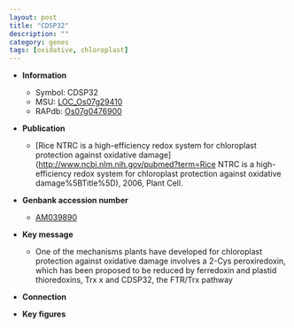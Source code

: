 ```yaml
---
layout: post
title: "CDSP32"
description: ""
category: genes
tags: [oxidative, chloroplast]
---
```


* **Information**  
    + Symbol: CDSP32  
    + MSU: [LOC_Os07g29410](http://rice.plantbiology.msu.edu/cgi-bin/ORF_infopage.cgi?orf=LOC_Os07g29410)  
    + RAPdb: [Os07g0476900](http://rapdb.dna.affrc.go.jp/viewer/gbrowse_details/irgsp1?name=Os07g0476900)  

* **Publication**  
    + [Rice NTRC is a high-efficiency redox system for chloroplast protection against oxidative damage](http://www.ncbi.nlm.nih.gov/pubmed?term=Rice NTRC is a high-efficiency redox system for chloroplast protection against oxidative damage%5BTitle%5D), 2006, Plant Cell.

* **Genbank accession number**  
    + [AM039890](http://www.ncbi.nlm.nih.gov/nuccore/AM039890)

* **Key message**  
    + One of the mechanisms plants have developed for chloroplast protection against oxidative damage involves a 2-Cys peroxiredoxin, which has been proposed to be reduced by ferredoxin and plastid thioredoxins, Trx x and CDSP32, the FTR/Trx pathway

* **Connection**  

* **Key figures**  


